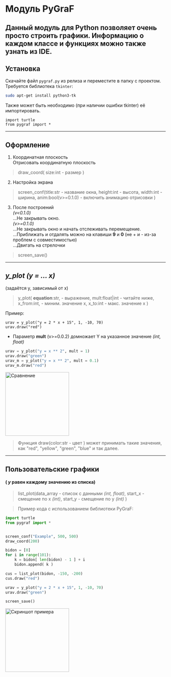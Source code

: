 # **Модуль PyGraF**

Данный модуль для Python позволяет очень просто строить графики.
Информацию о каждом классе и функциях можно также узнать из IDE.
-----

## **Установка**
Скачайте файл `pygraf.py` из релиза и переместите в папку с проектом. 
Требуется библиотека `tkinter`:
```bash
sudo apt-get install python3-tk
```
Также может быть необходимо (при наличии ошибки tkinter) её импортировать. 

```
import turtle
from pygraf import *
```

------

## **Оформление**
1. Координатная плоскость<br>
Отрисовать координатную плоскость

>draw_coord( size:int - размер )

2. Настройка экрана<br>

>screen_conf(title:str - название окна,
height:int - высота,
width:int - ширина, anim:bool(v>=0.1.0) - включить анимацию отрисовки )


3. После построений<br>
_(v<0.1.0)_<br>
...Не закрывать окно.<br>
_(v>=0.1.0)_<br>
...Не закрывать окно и начать отслеживать перемещение.<br>
...Приближать и отдалять можно на клавиши **9** и **0** (не + и - из-за проблем с совместимостью)<br>
...Двигать на стрелочки

>screen_save()


-----
## _**y_plot** (y = ... x)_
(задаётся y, зависимый от x)
> y_plot( **equation**:str, - выражение,
mult:float|int - читайте ниже,
 x_from:int, - миним. значение x,
 x_to:int - макс. значение x )

Пример:
```
urav = y_plot("y = 2 * x + 15", 1, -10, 70)
urav.draw("red")
```
* Параметр **mult** (v>=0.0.2) домножает Y на указанное значение _(int, float)_
```python
urav = y_plot("y = x ** 2", mult = 1)
urav.draw("green")
urav_m = y_plot("y = x ** 2", mult = 0.1)
urav_m.draw("red")
```
<img src="images/multip.jpg" alt="Сравнение" width="200"/>

> Функция draw(color:str - цвет ) может принимать такие значения, как "red", "yellow", "green", "blue" и так далее.

------

## **Пользовательские графики** 
#### ( _y_ равен каждому значению из списка)

> list_plot(data_array - список с данными _(int, float)_,
start_x - смещение по x _(int)_,
start_y - смещение по y _(int)_ )

>Пример кода с использованием библиотеки PyGraF:
```python
import turtle
from pygraf import *


screen_conf("Example", 500, 500)
draw_coord(200)

bidon = [0]
for i in range(101):
	k = bidon[ len(bidon) - 1 ] + i
	bidon.append( k )

cus = list_plot(bidon, -150, -200)
cus.draw("red")

urav = y_plot("y = 2 * x + 15", 1, -10, 70)
urav.draw("green")

screen_save()
```
<img src="images/pic_plot.jpg" alt="Скриншот примера" width="200"/>


